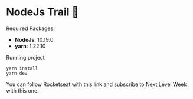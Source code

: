 # NodeJs Trail 🚀

Required Packages:

- __NodeJs__: 10.19.0
- __yarn__: 1.22.10

Running project

    yarn install
    yarn dev

You can follow [Rocketseat](https://github.com/Rocketseat) with this link and subscribe to [Next Level Week](https://nextlevelweek.com/inscricao/5) with this one.